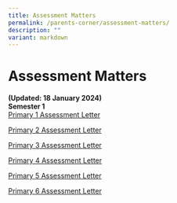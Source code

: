 ```yaml
---
title: Assessment Matters
permalink: /parents-corner/assessment-matters/
description: ""
variant: markdown
---
```

# Assessment Matters 
<b>(Updated: 18 January 2024)</b>
<br>**Semester 1**<br>
[Primary 1 Assessment Letter](/files/2024_P1_Semester_1_Assessment_Letter.pdf)

[Primary 2 Assessment Letter](/files/2024_P2_Semester_1__Assessment_Letter.pdf)

[Primary 3 Assessment Letter](/files/2024_P3_Term_1_Assessment_Letter.pdf)

[Primary 4 Assessment Letter](/files/2024_P4_Term_1_Assessment_Letter.pdf)

[Primary 5 Assessment Letter](/files/2024_P5_Term_1_Assessment_Letter.pdf)

[Primary 6 Assessment Letter](/files/2024_P6_Term_1_Assessment_Letter.pdf)



